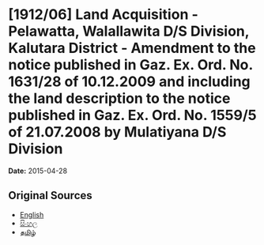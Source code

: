 # [1912/06] Land Acquisition - Pelawatta, Walallawita D/S Division, Kalutara District - Amendment to the notice published in Gaz. Ex. Ord. No. 1631/28 of 10.12.2009 and including the land description to the notice published in Gaz. Ex. Ord. No. 1559/5 of 21.07.2008 by Mulatiyana D/S Division

**Date:** 2015-04-28

## Original Sources

- [English](https://documents.gov.lk/view/extra-gazettes/2015/4/1912-06_E.pdf)
- [සිංහල](https://documents.gov.lk/view/extra-gazettes/2015/4/1912-06_S.pdf)
- [தமிழ்](https://documents.gov.lk/view/extra-gazettes/2015/4/1912-06_T.pdf)
